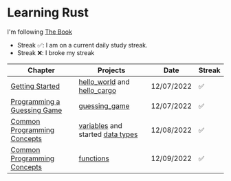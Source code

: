 # Learning Rust

I'm following [The Book](https://rust-book.cs.brown.edu/experiment-intro.html)

- Streak ✅: I am on a current daily study streak.
- Streak ❌: I broke my streak

| Chapter  | Projects | Date | Streak 
| ------------- | ------------- | ------------- | -------------
| [Getting Started](https://rust-book.cs.brown.edu/ch01-00-getting-started.html)  | [hello_world](projects/hello_world) and [hello_cargo](projects/hello_cargo)  | 12/07/2022 |✅
| [Programming a Guessing Game](https://rust-book.cs.brown.edu/ch02-00-guessing-game-tutorial.html)  | [guessing_game](projects/guessing_game) | 12/07/2022 | ✅
| [Common Programming Concepts](https://rust-book.cs.brown.edu/ch03-00-common-programming-concepts.html)  | [variables](projects/variables/) and started [data types](projects/data_types/) | 12/08/2022 | ✅
| [Common Programming Concepts](https://rust-book.cs.brown.edu/ch03-00-common-programming-concepts.html)  | [functions](projects/functions/) | 12/09/2022 | ✅
